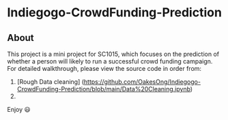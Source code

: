 # Indiegogo-CrowdFunding-Prediction

## About
This project is a mini project for SC1015, which focuses on the prediction of whether a person will likely to run a successful crowd funding campaign. For detailed walkthrough, please view the source code in order from:
  1. [Rough Data cleaning] (https://github.com/OakesOng/Indiegogo-CrowdFunding-Prediction/blob/main/Data%20Cleaning.ipynb)
  2. 

Enjoy 😃
